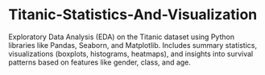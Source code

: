 # Titanic-Statistics-And-Visualization
Exploratory Data Analysis (EDA) on the Titanic dataset using Python libraries like Pandas, Seaborn, and Matplotlib. Includes summary statistics, visualizations (boxplots, histograms, heatmaps), and insights into survival patterns based on features like gender, class, and age.
